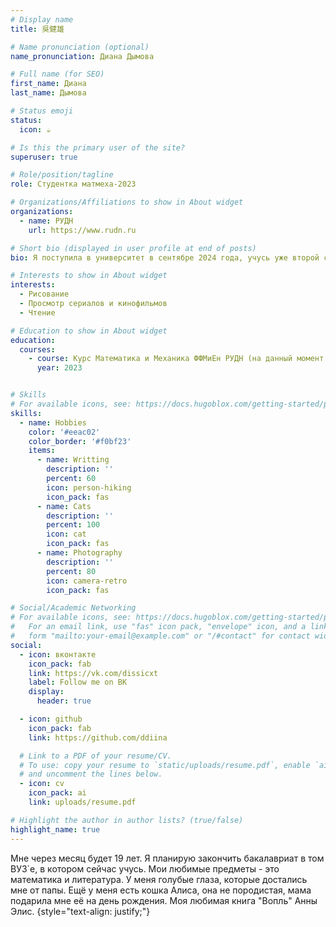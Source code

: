 ```yaml
---
# Display name
title: 吳健雄

# Name pronunciation (optional)
name_pronunciation: Диана Дымова

# Full name (for SEO)
first_name: Диана
last_name: Дымова

# Status emoji
status:
  icon: ☕️

# Is this the primary user of the site?
superuser: true

# Role/position/tagline
role: Студентка матмеха-2023

# Organizations/Affiliations to show in About widget
organizations:
  - name: РУДН 
    url: https://www.rudn.ru

# Short bio (displayed in user profile at end of posts)
bio: Я поступила в университет в сентябре 2024 года, учусь уже второй семестр, скоро летняя сессия, я закончу первый курс.

# Interests to show in About widget
interests:
  - Рисование
  - Просмотр сериалов и кинофильмов
  - Чтение

# Education to show in About widget
education:
  courses:
    - course: Курс Математика и Механика ФФМиЕн РУДН (на данный момент не оконченный)
      year: 2023


# Skills
# For available icons, see: https://docs.hugoblox.com/getting-started/page-builder/#icons
skills:
  - name: Hobbies
    color: '#eeac02'
    color_border: '#f0bf23'
    items:
      - name: Writting
        description: ''
        percent: 60
        icon: person-hiking
        icon_pack: fas
      - name: Cats
        description: ''
        percent: 100
        icon: cat
        icon_pack: fas
      - name: Photography
        description: ''
        percent: 80
        icon: camera-retro
        icon_pack: fas

# Social/Academic Networking
# For available icons, see: https://docs.hugoblox.com/getting-started/page-builder/#icons
#   For an email link, use "fas" icon pack, "envelope" icon, and a link in the
#   form "mailto:your-email@example.com" or "/#contact" for contact widget.
social:
  - icon: вконтакте
    icon_pack: fab
    link: https://vk.com/dissicxt
    label: Follow me on ВК
    display:
      header: true

  - icon: github
    icon_pack: fab
    link: https://github.com/ddiina

  # Link to a PDF of your resume/CV.
  # To use: copy your resume to `static/uploads/resume.pdf`, enable `ai` icons in `params.yaml`,
  # and uncomment the lines below.
  - icon: cv
    icon_pack: ai
    link: uploads/resume.pdf

# Highlight the author in author lists? (true/false)
highlight_name: true
---
```


Мне через месяц будет 19 лет. Я планирую закончить бакалавриат в том ВУЗ`е, в котором сейчас учусь. Мои любимые предметы - это математика и литература. У меня голубые глаза, которые достались мне от папы. Ещё у меня есть кошка Алиса, она не породистая, мама подарила мне её на день рождения. Моя любимая книга "Вопль" Анны Элис. 
{style="text-align: justify;"}
